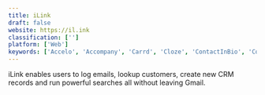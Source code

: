 ```yaml
---
title: iLink
draft: false 
website: https://il.ink
classification: ['']
platform: ['Web']
keywords: ['Accelo', 'Accompany', 'Carrd', 'Cloze', 'ContactInBio', 'ContactUp', 'Damnlist', 'Highrise', 'Hype Link', 'ItsMyURLS', 'Last Link', 'Linkkle', 'Linkr.in', 'Litelink.at', 'Radium CRM', 'Streak', 'Taplink.at', 'The Grid', 'Virtuter', 'about.me', 'monolink']
---
```

iLink enables users to log emails, lookup customers, create new CRM records and run powerful searches all without leaving Gmail.